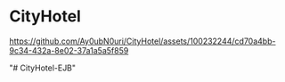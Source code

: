 # CityHotel



https://github.com/Ay0ubN0uri/CityHotel/assets/100232244/cd70a4bb-9c34-432a-8e02-37a1a5a5f859

"# CityHotel-EJB" 
